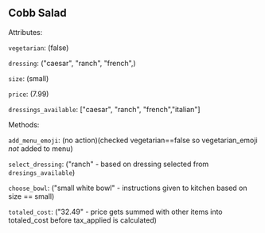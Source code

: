 ## Cobb Salad

Attributes:

`vegetarian`: (false)

`dressing`: ("caesar", "ranch", "french",)

`size`: (small)

`price`: (7.99)

`dressings_available`: ["caesar", "ranch", "french","italian"]

Methods:

`add_menu_emoji`: (no action)(checked vegetarian==false so vegetarian_emoji *not* added to menu)

`select_dressing`: ("ranch" - based on dressing selected from `dresings_available`)

`choose_bowl`: ("small white bowl" - instructions given to kitchen based on size == small)

`totaled_cost`: ("32.49" - price gets summed with other items into totaled_cost before tax_applied is calculated)
